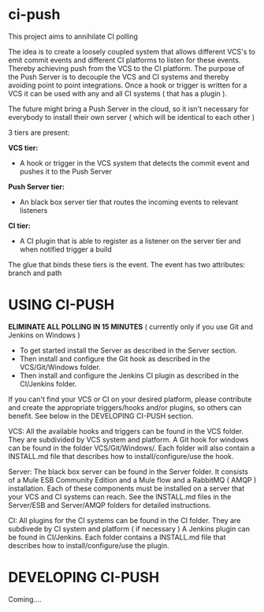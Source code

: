ci-push
=======

This project aims to annihilate CI polling

The idea is to create a loosely coupled system that allows different VCS's to emit commit events and different CI platforms to listen for these events.
Thereby achieving push from the VCS to the CI platform. The purpose of the Push Server is to decouple the VCS and CI systems and thereby avoiding point to point integrations.
Once a hook or trigger is written for a VCS it can be used with any and all CI systems ( that has a plugin ).

The future might bring a Push Server in the cloud, so it isn't necessary for everybody to install their own server ( which will be identical to each other )


3 tiers are present:

<b>VCS tier:</b>
- A hook or trigger in the VCS system that detects the commit event and pushes it to the Push Server

<b>Push Server tier:</b>
- An black box server tier that routes the incoming events to relevant listeners

<b>CI tier:</b>
- A CI plugin that is able to register as a listener on the server tier and when notified trigger a build

The glue that binds these tiers is the event. The event has two attributes: branch and path


USING CI-PUSH
==============
<b>ELIMINATE ALL POLLING IN 15 MINUTES</b> ( currently only if you use Git and Jenkins on Windows )
- To get started install the Server as described in the Server section.
- Then install and configure the Git hook as described in the VCS/Git/Windows folder.
- Then install and configure the Jenkins CI plugin as described in the CI/Jenkins folder. 

If you can't find your VCS or CI on your desired platform, please contribute and create the appropriate triggers/hooks and/or plugins, so others can benefit. 
See below in the DEVELOPING CI-PUSH section.



VCS:
	All the available hooks and triggers can be found in the VCS folder. They are subdivided by VCS system and platform.
A Git hook for windows can be found in the folder VCS/Git/Windows/. Each folder will also contain a INSTALL.md file that describes
how to install/configure/use the hook.

Server:
	The black box server can be found in the Server folder. It consists of a Mule ESB Community Edition and a Mule flow and a RabbitMQ ( AMQP ) installation.
Each of these components must be installed on a server that your VCS and CI systems can reach. See the INSTALL.md files in the Server/ESB and Server/AMQP
folders for detailed instructions.

CI:
	All plugins for the CI systems can be found in the CI folder. They are subdivede by CI system and platform ( if necessary )
A Jenkins plugin can be found in CI/Jenkins. Each folder contains a INSTALL.md file that describes how to install/configure/use the plugin.
	
	
	
DEVELOPING CI-PUSH
===================
Coming....